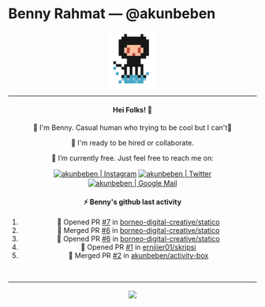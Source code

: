 # Benny Rahmat &mdash; @akunbeben

<p align="center">
  <img align="center" src="https://raw.githubusercontent.com/akunbeben/akunbeben/main/assets/git_pixelated.png" width="100px" />
</p>

<hr/>

<div align="center">
  
  #### Hei Folks! 👋
  
  👋 I'm Benny. Casual human who trying to be cool but I can't🤣
  
  👯 I'm ready to be hired or collaborate.

  🔭 I’m currently free. Just feel free to reach me on:
  
  
  [<img align="center" target="_blank" alt="akunbeben | Instagram" width="22px" src="https://cdn.jsdelivr.net/npm/simple-icons@v3/icons/instagram.svg" />][instagram]
  [<img align="center" target="_blank" alt="akunbeben | Twitter" width="22px" src="https://cdn.jsdelivr.net/npm/simple-icons@v3/icons/twitter.svg" />][twitter]
  [<img align="center" target="_blank" alt="akunbeben | Google Mail" width="22px" src="https://cdn.jsdelivr.net/npm/simple-icons@v3/icons/gmail.svg" />][email]



  #### ⚡ Benny's github last activity

  <!--START_SECTION:activity-->
1. 💪 Opened PR [#7](https://github.com/borneo-digital-creative/statico/pull/7) in [borneo-digital-creative/statico](https://github.com/borneo-digital-creative/statico)
2. 🎉 Merged PR [#6](https://github.com/borneo-digital-creative/statico/pull/6) in [borneo-digital-creative/statico](https://github.com/borneo-digital-creative/statico)
3. 💪 Opened PR [#6](https://github.com/borneo-digital-creative/statico/pull/6) in [borneo-digital-creative/statico](https://github.com/borneo-digital-creative/statico)
4. 💪 Opened PR [#1](https://github.com/erniiier01/skripsi/pull/1) in [erniiier01/skripsi](https://github.com/erniiier01/skripsi)
5. 🎉 Merged PR [#2](https://github.com/akunbeben/activity-box/pull/2) in [akunbeben/activity-box](https://github.com/akunbeben/activity-box)
  <!--END_SECTION:activity-->

</div>


<br/>

---

<p align="center">
  <a href="https://github.com/akunbeben">
    <img align="center" src="https://github-readme-stats.vercel.app/api?username=akunbeben&show_icons=true&theme=gotham&cache_seconds=1800&count_private=true" />
  </a>
</p>


[instagram]: https://instagram.com/akunbeben
[twitter]: https://twitter.com/akunbeben
[email]: mailto:akunbeben@gmail.com
[stats]: https://github-readme-stats.vercel.app/api?username=akunbeben&show_icons=true&theme=gotham&cache_seconds=1800&count_private=true
[toplang]: https://github-readme-stats.vercel.app/api/top-langs/?username=akunbeben&layout=compact&hide=css,html&theme=gotham
